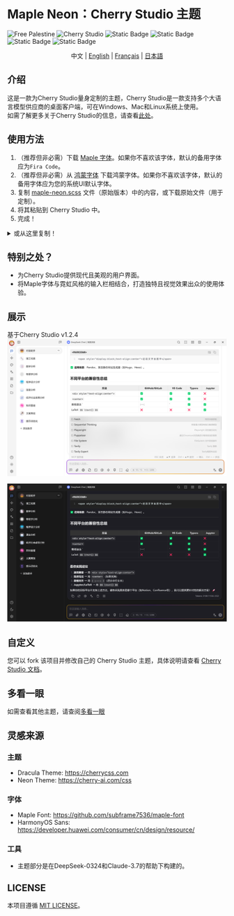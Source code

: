 # Maple Neon：Cherry Studio 主题

![Free Palestine](https://freepalestinemovement.org/wp-content/uploads/2013/06/banner.jpg)
![Cherry Studio](https://www.cherry-ai.com/assets/cherry-logo-CtmH594q.svg)
![Static Badge](https://img.shields.io/badge/Tailored_for-Cherry_Studio-red?logo=Github)
![Static Badge](https://img.shields.io/badge/License-MIT-blue)
![Static Badge](https://img.shields.io/badge/Language-SCSS-pink?logo=css)
![Static Badge](https://img.shields.io/badge/Release-v1.2.1-green)
<div style="text-align: center">
中文 |
<a href="https://github.com/BoningtonChen/CherryStudio_themes/blob/master/README.md">English</a> |
<a href="https://github.com/BoningtonChen/CherryStudio_themes/blob/master/docs/README.fr.md">Français</a> |
<a href="https://github.com/BoningtonChen/CherryStudio_themes/blob/master/docs/README.ja.md">日本語</a>
</div>

## 介绍

这是一款为Cherry Studio量身定制的主题，Cherry Studio是一款支持多个大语言模型供应商的桌面客户端，可在Windows、Mac和Linux系统上使用。\
如需了解更多关于Cherry Studio的信息，请查看[此处](https://github.com/CherryHQ/cherry-studio)。

## 使用方法

1. （推荐但非必需）下载 [Maple 字体](https://github.com/subframe7536/maple-font/releases/download/v7.3/MapleMono-NF-CN-unhinted.zip)。如果你不喜欢该字体，默认的备用字体应为`Fira Code`。
2. （推荐但非必需）从 [鸿蒙字体](https://developer.huawei.com/images/download/general/HarmonyOS-Sans.zip) 下载鸿蒙字体。如果你不喜欢该字体，默认的备用字体应为您的系统UI默认字体。
3. 复制 [maple-neon.scss](../themes/maple-neon.scss) 文件（原始版本）中的内容，或下载原始文件（用于定制）。
4. 将其粘贴到 Cherry Studio 中。
5. 完成！

<details>
<summary>或从这里复制！</summary>

```scss
/* Maple Neon Theme: Complete Version of Maple Neon */

/* 动画定义 */
@keyframes clickAnimation {
    0% {
        opacity: 1;
    }
    50% {
        opacity: 0.7; /* 轻微的透明度变化作为点击反馈，增强动画效果 */
    }
    100% {
        opacity: 1;
    }
}

@keyframes page-popup-right {
    from {
        transform: translateX(-2em);
        opacity: 0;
    }
    to {
        transform: translateX(0);
        opacity: 100%;
    }
}

@keyframes page-popup-left {
    from {
        transform: translateX(2em);
        opacity: 0;
    }
    to {
        transform: translateX(0);
        opacity: 100%;
    }
}

/* 基础变量定义 */
:root {
    //   --chat-background-assistant: #fff;
    //   --color-border: rgba(120, 120, 120, 0.08) !important;

    /* --- 动画相关变量 --- */
    --animation: cubic-bezier(0.25, 0.1, 0.25, 1); /* 调整为更快的 ease-out */
    --short-timer: 0.15s; /* 缩短时间 */
    --long-timer: 0.3s; /* 缩短时间 */
    --button-border-radius: 12px;
    --button-border-radius-hover: 12px; /* 保持 hover 时圆角不变 */
    --button-border-radius-active: 12px; /* 保持 active 时圆角不变 */

    /* --- 字体规范对齐 --- */
    /* 基础字体 (对应规范中的 --font-family) */
    --content-font: "HarmonyOS Sans", "HarmonyOS Sans SC", "Noto Sans", "Noto Sans SC", Ubuntu, -apple-system,
    BlinkMacSystemFont, "Segoe UI", system-ui, Roboto, Oxygen, Cantarell, "Open Sans", "Helvetica Neue", Arial,
    "Noto Sans", sans-serif, "Apple Color Emoji", "Segoe UI Emoji", "Segoe UI Symbol", "Noto Color Emoji" !important;
    --content-font-weight: normal;

    /* 标题/UI 字体 (对应规范中的 --font-family-serif, 但这里保持无衬线优先) */
    --title-font: "HarmonyOS Sans", "HarmonyOS Sans SC", "Noto Serif", "Noto Serif SC", "Microsoft Sans", -apple-system,
    BlinkMacSystemFont, "Segoe UI", system-ui, Ubuntu, Roboto, Oxygen, Cantarell, "Open Sans", "Helvetica Neue",
    serif, Arial, "Noto Sans", "Apple Color Emoji", "Segoe UI Emoji", "Segoe UI Symbol", "Noto Color Emoji" !important;
    --title-font-weight: bold;

    /* 代码字体 (对应规范中的 --code-font-family) */
    --monospace-font: "Maple Mono NF CN", "Cascadia Code", "Fira Code", "Consolas", Menlo, Courier, monospace !important;
    --monospace-font-weight: normal;

    --ui-font-weight: bold; /* 保留UI元素的特定粗细控制 */

    // --input-gradient-opacity: 1;

    //   --box-shadow-message: 0 4px 16px -8px rgba(0, 0, 0, 0.04);
    //   --border-radius-message: 16px;
}

/* --- 浅色模式输入栏文本及光标颜色修复 --- */
body[theme-mode="light"] {
    #inputbar input,
    #inputbar textarea,
    #inputbox,
    .form-control {
        color: var(--color-text) !important; /* 使用规范中定义的浅色模式文本颜色 */
        caret-color: var(--color-text) !important; /* 使用规范中定义的浅色模式文本颜色作为光标颜色 */
    }
}

/* 消息容器样式：增加霓虹AI助手效果 */
/* 输入框动画效果 */
@keyframes gradientFlow {
    0% {
        background-position: 0 50%;
    }

    50% {
        background-position: 100% 50%;
    }

    100% {
        background-position: 0 50%;
    }
}

#inputbar::before {
    content: "";
    position: absolute;
    inset: -2px;
    border-radius: inherit;
    padding: 3px;
    background: linear-gradient(
                    90deg,
                    #ff6a01,
                /* 爱马仕橙，原色：#d65f00 */ #f8c91c,
                /* 那不勒斯黄，原色：#ffb800 */ #8a2be2,
                /* 紫罗兰色，原色：#8a2be2 */ #f8c91c,
                /* #ffb800 */ #ff6901 /* #d65e00 */
    );
    background-size: 200% 200%;
    mask:
            linear-gradient(#000 0 0) content-box,
            linear-gradient(#000 0 0);
    -webkit-mask-composite: destination-out; /* 兼容旧版 WebKit 内核浏览器 */
    mask-composite: exclude;
    animation: gradientFlow 4s linear infinite;
    opacity: 0;
    transition: all 0.4s ease-in-out;
    pointer-events: auto;
}

#inputbar:focus-within::before {
    opacity: 1;
}

/* 字体样式更改 */
/* UI元素使用粗体 */
body,
div:not(.message-content-container),
span:not(.message-content-container span),
h1,
h2,
h3,
h4,
h5,
h6,
header,
nav,
.sidebar,
.menu,
.button,
.tabs,
.navigation,
.header,
.footer,
.title {
    font-family: var(--title-font), sans-serif;
    font-weight: var(--title-font-weight);
}

/* 消息内容和输入区域 */
.message-content-container,
.message-content-container *,
p,
li,
ul,
ol,
.form-control,
#inputbox,
textarea {
    font-family: var(--content-font), sans-serif;
    font-weight: var(--content-font-weight);
}

/* 代码块和内联代码的特殊字体处理 */
pre,
pre *,
code,
.markdown-body pre,
.markdown-body pre *,
.markdown-body code {
    font-family: var(--monospace-font), monospace !important;
    font-weight: var(--monospace-font-weight);
    -webkit-font-feature-settings:
            "liga" 1,
            "calt" 1,
            "ss01" 1,
            "ss02" 1,
            "ss03" 1,
            "zero" 1 !important;
    font-feature-settings:
            "liga" 1,
            "calt" 1,
            "ss01" 1,
            "ss02" 1,
            "ss03" 1,
            "zero" 1 !important;
    text-rendering: optimizeLegibility;
}

/* --- 动画应用 --- */
[class^="MessageLineContainer"] {
    /* background: var(--chat-background); */ /* 保持 Maple Neon 原有背景 */
    border-radius: var(--button-border-radius);

    [class^="MessageItem"]:active {
        animation: clickAnimation var(--long-timer) var(--animation);
    }
}

[class^="SettingHelpTextRow"] {
    display: inline-block;
}

[class^="Icon"]:hover,
[class^="ant"]:hover,
[class^="ActionButton"]:hover,
[class^="TopicListItem"]:hover,
[class^="ProviderListItem"]:hover,
[class^="MenuItem"]:hover,
[class^="MenuButton"]:hover,
[class^="EmojiBackground"]:hover {
    border-radius: var(--button-border-radius-hover) !important;
    transition: border-radius var(--short-timer) var(--animation);
}

[class^="IconItem"]:active,
[class^="ant-avatar"]:active,
[class^="ant-btn"]:active,
[class^="ant-segmented-item"]:active,
[class^="anticon"]:active,
[class^="ant-upload"]:active,
[class^="ant-divider"]:active,
[class^="ant-tooltip"]:active,
[class^="ant-message"]:active,
[class^="ActionButton"]:active,
[class^="TopicListItem"]:active,
[class^="ProviderListItem"]:active,
[class^="MenuItem"]:active,
[class^="MenuButton"]:active,
[class^="EmojiBackground"]:active,
[class~="ant-dropdown-menu-item"]:active,
[class~="ant-dropdown-menu-submenu-title"]:active,
[class~="ant-select-selector"]:active,
[class~="ant-select-item"]:active {
    border-radius: var(--button-border-radius-active) !important;
    transition: border-radius var(--short-timer) var(--animation);
    animation: clickAnimation var(--long-timer) var(--animation);
}

/* Adapted to v1.2.8 */
[class^="Menus"] {
    [class^="Icon"]:active {
        border-radius: var(--button-border-radius-active) !important;
        transition: border-radius var(--short-timer) var(--animation);
        animation: clickAnimation var(--long-timer) var(--animation);
    }
}

[class^="Icon"],
[class^="ant"],
[class^="ActionButton"],
[class^="TopicListItem"],
[class^="ProviderListItem"],
[class^="MenuItem"],
[class^="MenuButton"],
[class^="EmojiBackground"] {
    border-radius: var(--button-border-radius) !important;
}

[class^="ant-switch"] {
    border-radius: 100px !important;
}

/* 保持 Maple Neon 原有背景色定义 */
/* body[theme-mode="light"] {
    background-color: var(--background-light-new);
}

body[theme-mode="dark"] {
    background-color: var(--background-dark-new) !important;
} */

/* 保持 Maple Neon 原有 hover 效果 */
/* [theme-mode="light"] .bubble .message-user .message-action-button:hover {
    background-color: var(--button-hover-light) !important;
}

[theme-mode="dark"] .bubble .message-user .message-action-button:hover {
    background-color: var(--button-hover-dark) !important;
} */

[theme-mode="light"] button.ant-btn:hover,
[theme-mode="dark"] button.ant-btn:hover {
    border-radius: var(--button-border-radius) !important; /* pulse.scss 中是 --button-border-radius，保持一致 */
}

/* 保持 Maple Neon 原有 input 背景 */
/* [theme-mode="light"] [class^="ant-input"],
[theme-mode="light"] button.ant-btn-variant-outlined {
    background-color: var(--input-bg-light) !important;
}

[theme-mode="dark"] [class^="ant-input"],
[theme-mode="dark"] button.ant-btn-variant-outlined {
    background-color: var(--input-bg-dark) !important;
} */

[class$="-tabs-content"],
[class$="-tab"],
[id^="content-container"],
[class^="MessageContainer"],
[class^="SettingContent"],
[class^="SettingContainer"],
[class^="SettingGroup"],
[class^="MenuList"],
[class^="ProviderList"],
[class^="Main"],
[class~="message-assistant"] {
    animation: page-popup-right var(--short-timer) var(--animation);
}

[class~="message-user"] {
    animation: page-popup-left var(--short-timer) var(--animation);
}

/* Bug fixes from pulse.scss - 检查是否与 Maple Neon 冲突 */
/* .bubble .message-user .message-action-button:hover {
    background-color: var(--color-background-mute);
} */
/* 保持 Maple Neon 原有 hover 效果，避免潜在冲突 */
```

</details>

## 特别之处？

- 为Cherry Studio提供现代且美观的用户界面。
- 将Maple字体与霓虹风格的输入栏相结合，打造独特且视觉效果出众的使用体验。

## 展示

基于Cherry Studio v1.2.4
![浅色页面](../examples/main-page-light.png)

![深色页面](../examples/main-page-dark.png)

## 自定义

您可以 fork 该项目并修改自己的 Cherry Studio 主题，具体说明请查看 [Cherry Studio 文档](https://docs.cherry-ai.com/personalization-settings/css)。

## 多看一眼

如需查看其他主题，请查阅[多看一眼](../OneMoreGlance.md)

## 灵感来源

### 主题

- Dracula Theme: <https://cherrycss.com>
- Neon Theme: <https://cherry-ai.com/css>

### 字体

- Maple Font: <https://github.com/subframe7536/maple-font>
- HarmonyOS Sans: <https://developer.huawei.com/consumer/cn/design/resource/>

### 工具

- 主题部分是在DeepSeek-0324和Claude-3.7的帮助下构建的。

## LICENSE

本项目遵循 [MIT LICENSE](../LICENSE)。
